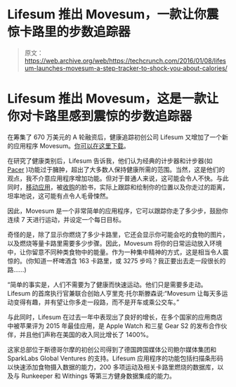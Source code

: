 # Lifesum 推出 Movesum，一款让你震惊卡路里的步数追踪器 

> 原文：<https://web.archive.org/web/https://techcrunch.com/2016/01/08/lifesum-launches-movesum-a-step-tracker-to-shock-you-about-calories/>

# Lifesum 推出 Movesum，这是一款让你对卡路里感到震惊的步数追踪器

在筹集了 670 万美元的 A 轮融资后，健康追踪初创公司 Lifesum 又增加了一个新的应用程序 Movesum。[你可以在这里下载](https://web.archive.org/web/20221208075159/https://itunes.apple.com/gb/app/movesum/id1064026338?mt=8)。

在研究了健康类别后，Lifesum 告诉我，他们认为经典的计步器和计步器(如 [Pacer](https://web.archive.org/web/20221208075159/https://itunes.apple.com/gb/app/pacer-pedometer-plus-weight/id600446812?mt=8) )功能过于臃肿，超出了大多数人保持健康所需的范围。当然，这是他们的观点，我不介意应用程序增加功能。但对于普通人来说，这可能会令人不快。与此同时，[移动应用](https://web.archive.org/web/20221208075159/https://www.moves-app.com/)，被[收购](https://web.archive.org/web/20221208075159/https://beta.techcrunch.com/2014/04/24/facebook-acquires-activity-tracking-app-moves/)的脸书，实际上跟踪和绘制你的位置以及你走过的距离，坦率地说，这可能有点令人毛骨悚然。

因此，Movesum 是一个非常简单的应用程序，它可以跟踪你走了多少步，鼓励你连续 7 天进行运动，并设定一个每日目标。

奇怪的是，除了显示你燃烧了多少卡路里，它还会显示你可能会吃的食物的图片，以及燃烧等量卡路里需要多少步骤。因此，Movesum 将你的日常运动放入环境中，让你留意不同种类食物中的能量。作为一种集中精神的方式，这是相当令人震惊的。(你知道一杯啤酒含 163 卡路里，或 3275 步吗？我正要出去走一段很长的路……)

“简单的事实是，人们不需要为了健康而快速运动。他们只是需要多走动。Lifesum 的首席执行官兼联合创始人亨里克·托尔斯滕森说:“Movesum 让每天多运动变得有趣，并有望让你多走一段路，而不是开车或乘公交车。”

与此同时，Lifesum 在过去一年中表现出了良好的增长，在多个国家的应用商店中被苹果评为 2015 年最佳应用，是 Apple Watch 和三星 Gear S2 的发布合作伙伴，并且他们声称在美国的收入同比增长了 1400%。

这家总部位于斯德哥尔摩的初创公司得到了德国跨国媒体公司鲍尔媒体集团和 SparkLabs Global Ventures 的支持。Lifesum 应用程序的功能包括扫描条形码以快速添加食物摄入数据的能力，200 多项运动及相关卡路里燃烧的数据库，以及与 Runkeeper 和 Withings 等第三方健身数据集成的能力。